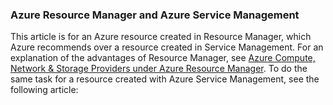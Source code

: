 ### Azure Resource Manager and Azure Service Management

This article is for an Azure resource created in Resource Manager, which Azure recommends over a resource created in Service Management. For an explanation of the advantages of Resource Manager, see [Azure Compute, Network & Storage Providers under Azure Resource Manager](/documentation/articles/virtual-machines-azurerm-versus-azuresm/). To do the same task for a resource created with Azure Service Management, see the following article: